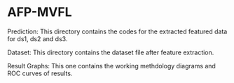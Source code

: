 # AFP-MVFL
Prediction:
This directory contains the codes for the extracted featured data for ds1, ds2 and ds3. 

Dataset:
This directory contains the dataset file after feature extraction.

Result Graphs:
This one contains the working methdology diagrams and ROC curves of results.
